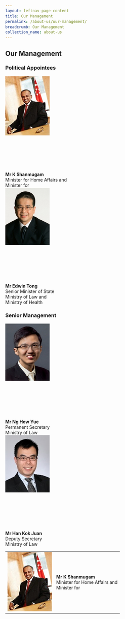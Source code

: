 ```yaml
---
layout: leftnav-page-content
title: Our Management
permalink: /about-us/our-management/
breadcrumb: Our Management
collection_name: about-us
---
```


<style>
  .img-gallery {
  width: 200px;
  height: 300px;
  }
  .img-gallery img {
  max-width: 100%;
  }
</style>

Our Management
---

### **Political Appointees**

<div class="img-gallery">
  <img src="/images/1510806764644.jpg">
</div>
  <b>Mr K Shanmugam</b><br>
  Minister for Home Affairs and<br>
  Minister for<br>
  
<div class="img-gallery">
  <img src="/images/1532069362285.jpg">
</div>
  <b>Mr Edwin Tong</b><br>
  Senior Minister of State<br>
  Ministry of Law and<br>
  Ministry of Health<br>

### **Senior Management**

<div class="img-gallery">
  <img src="/images/1514972152202.jpg">
</div>
  <b>Mr Ng How Yue</b><br>
  Permanent Secretary<br>
  Ministry of Law<br>

<div class="img-gallery">
    <img src="/images/1515047430356.jpg">
</div>
  <b>Mr Han Kok Juan</b><br>
  Deputy Secretary<br>
  Ministry of Law<br>
  
  
  <table>
  <tr>
    <td><img src="/images/1510806764644.jpg"></td>
    <td>
      <b>Mr K Shanmugam</b><br>
      Minister for Home Affairs and<br>
      Minister for
    </td>
  <tr>
</table>
